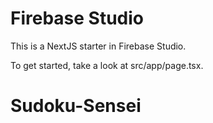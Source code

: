 # Firebase Studio

This is a NextJS starter in Firebase Studio.

To get started, take a look at src/app/page.tsx.
# Sudoku-Sensei
